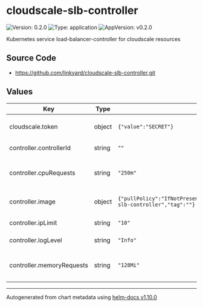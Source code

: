 # cloudscale-slb-controller

![Version: 0.2.0](https://img.shields.io/badge/Version-0.2.0-informational?style=flat-square) ![Type: application](https://img.shields.io/badge/Type-application-informational?style=flat-square) ![AppVersion: v0.2.0](https://img.shields.io/badge/AppVersion-v0.2.0-informational?style=flat-square)

Kubernetes service load-balancer-controller for cloudscale resources

## Source Code

* <https://github.com/linkyard/cloudscale-slb-controller.git>

## Values

| Key | Type | Default | Description |
|-----|------|---------|-------------|
| cloudscale.token | object | `{"value":"SECRET"}` | cloudscale token to use |
| controller.controllerId | string | `""` | controllerID to use |
| controller.cpuRequests | string | `"250m"` | cpu requests for controller |
| controller.image | object | `{"pullPolicy":"IfNotPresent","repository":"ghcr.io/linkyard/cloudscale-slb-controller","tag":""}` | controller image to use |
| controller.ipLimit | string | `"10"` | ipLimit for controller |
| controller.logLevel | string | `"Info"` | loglevel for controller |
| controller.memoryRequests | string | `"128Mi"` | memory requests for controller |

----------------------------------------------
Autogenerated from chart metadata using [helm-docs v1.10.0](https://github.com/norwoodj/helm-docs/releases/v1.10.0)
